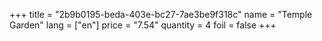 +++
title = "2b9b0195-beda-403e-bc27-7ae3be9f318c"
name = "Temple Garden"
lang = ["en"]
price = "7.54"
quantity = 4
foil = false
+++
